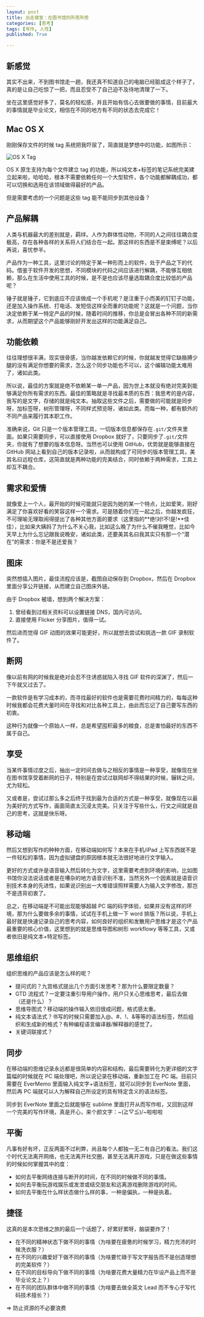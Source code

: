 ```yaml
---
layout: post
title: 出走寝室：在图书馆的所思所想
categories: [思考]
tags: [写作, 人性]
published: True

---
```


## 新感觉

其实不出来，不到图书馆走一趟，我还真不知道自己的电脑已经脏成这个样子了，真的是让自己吃惊了一把，而且忍受不了自己迫不及待地清理了一下。

坐在这里感觉好多了，莫名的轻松感，并且开始有信心去做要做的事情，目前最大的事情就是毕业论文，相信在不同的地方有不同的状态去完成它！

## Mac OS X

刚刚保存文件的时候 tag 系统把我吓尿了，简直就是梦想中的功能，如图所示：

![OS X Tag](https://raw.githubusercontent.com/JimmyLv/images/master/2019/006tNbRwgy1fw2b8ybg78j319s174gsd.jpg)

OS X 原生支持为每个文件建立 tag 的功能，所以纯文本+标签的笔记系统完美建立起来啦，哈哈哈，根本不需要依赖任何一个大型软件，各个功能都解耦成功，都可以切换和选用在该领域做得最好的产品。

但是需要考虑的一个问题是这些 tag 能不能同步到其他设备？

## 产品解耦

人类与机器最大的差别就是，羁绊。人作为群体性动物，不同的人之间往往耦合度极高，存在各种各样的关系将人们结合在一起。那这样的东西是不是束缚呢？以后再说，喜忧参半。

产品作为一种工具，这里讨论的特定于某一种形而上的软件，处于产品之下的代码。借鉴于软件开发的思想，不同模块的代码之间应该进行解耦，不能够互相依赖，那么在生活中使用工具的时候，是不是也应该尽量选取耦合度比较低的产品呢？

锤子就是锤子，它到底应不应该做成一个手机呢？是注重于小而美的钉钉子功能，还是加入操作系统、打电话、发短信这样全而重的功能呢？这就是一个问题，当你决定依赖于某一特定产品的时候，随着时间的推移，你总是会冒出各种不同的新需求，从而期望这个产品能够刚好开发出这样的功能满足自己。

## 功能依赖

往往理想很丰满，现实很骨感，当你越发依赖它的时候，你就越发觉得它缺胳膊少腿的没有满足你想要的需求，怎么这个同步功能也不可以，这个编辑功能太难用了，诸如此类。

所以说，最佳的方案就是绝不依赖某一单一产品，因为世上本就没有绝对完美到能够满足你所有需求的东西。最佳的策略就是寻找最本质的东西：我思考的是内容，我写的是文字，存储的就是纯文本。抽取这些文件之后，需要做的可能就是同步呀，加标签呀，树形管理呀，不同样式预览呀，诸如此类。而每一种，都有额外的不同产品来履行其本职工作。

准确来说，Git 只是一个版本管理工具，一切版本信息都保存在`.git/`文件夹里面。如果只需要同步，可以直接使用 Dropbox 就好了，只要同步了`.git/`文件夹，你就有了想要的版本信息呀。当然也可以使用 GitHub，优势就是能够直接在 GitHub 网站上看到自己的版本记录啦，从而就构成了可同步的版本管理工具，美其名曰远程仓库，这简直就是两种功能的完美结合，同时依赖于两种需求，工具上却互不耦合。

## 需求和爱情

就像爱上一个人，最开始的时候可能就只是因为她的某一个特点，比如爱笑，刚好满足了你喜欢好看的笑容这样一个需求。可是随着你们在一起之后，你越发疯狂，不可理喻无理取闹得提出了各种其他方面的要求（这里指的**绝!对!不!是!**佳佳），比如来大姨妈了为什么不关心我，比如这么晚了为什么不催我睡觉，比如今天早上为什么忘记跟我说晚安，诸如此类，还要美其名曰我其实只有那一个“潜在”的需求：你是不是还爱我？

## 图床

突然想插入图片，最佳流程应该是，截图自动保存到 Dropbox，然后在 Dropbox 里面分享公开链接，从而建立自己图床外链。

由于 Dropbox 被墙，想到两个解决方案：

1. 曾经看到过相关资料可以设置链接 DNS，国内可访问。
2. 直接使用 Flicker 分享图片，值得一试。

然后进而觉得 GIF 动图的效果可能更好，所以就想去尝试和挑选一款 GIF 录制软件了。

## 断网

像以前有网的时候我是绝对会忍不住诱惑就陷入寻找 GIF 软件的深渊了，然后一下午就又过去了。

一款软件是有学习成本的，而寻找最好的软件也是需要花费时间精力的，每每这种时候我都会花费大量时间在寻找和对比各种工具上，由此而忘记了自己要写东西的初衷。

这种行为就像一个原始人一样，总是希望囤积最多的粮食，总是害怕最好的东西不属于自己。

## 享受

当某件事情过度之后，抽出一定时间去做与之相反的事情是一种享受，就像现在坐在图书馆享受着断网的日子，特别是在尝试过联网却不得结果的时候，辗转之间，尤为轻松。

又或者是，尝试过那么多之后终于找到最为合适的方式是一种享受，就像现在以最为美好的方式写作，画面简直太沉浸太完美。只关注于写些什么，行文之间就是自己的思考，这就是快乐呀。

## 移动端

然后又想到写作的种种方面，在移动端如何写？本来在手机/iPad 上写东西就不是一件轻松的事情，因为虚拟键盘的原因根本就无法很好地进行文字输入。

更好的方式或许是语音输入然后转化为文字，这里需要考虑到环境的影响，比如图书馆你没法说话或者是在嘈杂的地方语音识别不准，当然另外一个因素就是语音识别技术本身的先进性，如果说识别出一大堆错误照样需要人为输入文字修改，那岂不是违背初衷了。

总之，在移动端是不可能出现能够超越 PC 端的码字体验，如果并没有这样的环境，那为什么要做多余的事情，试试在手机上做一下 word 排版？所以说，手机上最好就是快速记录自己的思考内容，如何良好的组织和发散用户思维才是这个产品最重要的核心价值，这里想到的就是思维导图和树形 workflowy 等等工具，又或者依旧是纯文本+特定标签。

## 思维组织

组织思维的产品应该是怎么样的呢？

- 提问式的？九宫格式提出几个方面引发思考？那为什么要限定数量？
- GTD 流程式？一定要注重引导用户操作，用户只关心思维思考，最后去做（还是什么）？
- 思维导图式？移动端的操作输入依旧很成问题，格式感太重。
- 纯文本语法式？书写的时候只需要加入@、#、!、&等等的语法标签，然后组织和生成新的格式？有种编程语言编译器/解释器的感觉了。
- 关键词联接式？

## 同步

在移动端的思维记录永远都是很简单的内容和结构，最后需要转化为更详细的文字篇幅的时候就在 PC 端处理吧，所以说记录在移动端，重新加工在 PC 端。目前只需要在 EverMemo 里面输入纯文字+语法标签，就可以同步到 EverNote 里面，然后再 PC 端就可以人为解释自己所设定的具有特定含义的语法标签。

同步到 EverNote 里面之后就能够在 sublime 里面打开从而写作啦，又回到这样一个完美的写作环境，真是开心，来个颜文字：~\(≧▽≦)/~啦啦啦

## 平衡

凡事有好有坏，正反两面不过利弊，尚且每个人都独一无二有自己的看法。我们这个时代无法离开网络，也无法离开社交圈，甚至无法离开游戏，只是在做这些事情的时候如何掌握其中的度：

- 如何去平衡网络连接与断开的时间，在不同的时候做不同的事情。
- 如何去平衡玩游戏娱乐或发泄或结交朋友和远离游戏删除游戏的时间。
- 如何去平衡在什么样状态做什么样的事，一种是偏执，一种是执着。

## 捷径

这真的是本次思维之旅的最后一个话题了，好累好累呀，脑袋要炸了！

- 在不同的精神状态下做不同的事情（为啥要在疲惫的时候学习，精力充沛的时候洗衣服？）
- 在不同的兴趣爱好下做不同的事情（为啥要忙碌于写文字报告而不是创造理想的完美软件？）
- 在不同的目标导向下做不同的事情（为啥要花费大量精力在毕设产品上而不是毕业论文上？）
- 在不同的团队群体中做不同的事情（为啥要去做全英文 Lead 而不专心于写代码技术擅长？）

=> 防止资源的不必要浪费



